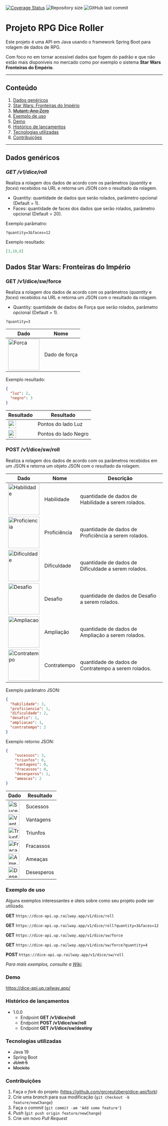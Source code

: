 [![Coverage Status](https://coveralls.io/repos/github/grcreutzberg/dice-api/badge.svg?branch=main)](https://coveralls.io/github/grcreutzberg/dice-api?branch=main)
![Repository size](https://img.shields.io/github/repo-size/grcreutzberg/dice-api.svg)
![GitHub last commit](https://img.shields.io/github/last-commit/grcreutzberg/dice-api.svg)

# Projeto RPG Dice Roller

Este projeto é uma API em Java usando o framework Spring Boot para rolagem de dados de RPG.

Com foco no em tornar acessível dados que fogem do padrão e que não estão mais disponíveis no mercado como por exemplo o sistema **Star Wars Fronteiras do Empério**.

*******
## Conteúdo
1. [Dados genéricos](#generaldice)
2. [Star Wars: Fronteiras do Império](#starwars)
3. ~~[Mutant: Ano Zero](#mutant)~~
4. [Exemplo de uso](#example)
5. [Demo](#demo)
6. [Histórico de lançamentos](#history)
7. [Tecnologias utilizadas](#tech)
8. [Contribuições](#contributions)

*******

<div id='generaldice'/>  

## Dados genéricos

### *GET /v1/dice/roll*

Realiza a rolagem dos dados de acordo com os parâmetros (*quantity* e *faces*) recebidos na URL e retorna um JSON com o resultado da rolagem.

- Quantity: quantidade de dados que serão rolados, parâmetro opcional (Default = 1).
- Faces: quantidade de faces dos dados que serão rolados, parâmetro opcional (Default = 20).

Exemplo parâmatro:
```curl
?quantity=3&faces=12
```

Exemplo resultado:
```json
[3,10,8]
```

<div id='starwars'/>  

## Dados Star Wars: Fronteiras do Império

### **GET /v1/dice/sw/force**

Realiza a rolagem dos dados de acordo com os parâmetros (*quantity* e *faces*) recebidos na URL e retorna um JSON com o resultado da rolagem.

- Quantity: quantidade de dados de Força que serão rolados, parâmetro opcional (Default = 1).

```curl
?quantity=3
```

| Dado  | Nome          |
|-------|---------------|
| <img alt="Forca" src="https://user-images.githubusercontent.com/20562320/231884660-abc77c25-43be-4826-bfc9-cc1b3f3416c7.png" width="100"/> | Dado de força |

Exemplo resultado:
```json
{
  "luz": 2,
  "negro": 3
}
```

| Resultado | Resultado            |
|-----------|----------------------|
| <img width="25" alt="Luz" src="https://user-images.githubusercontent.com/20562320/231887229-0896dc10-2269-49e1-8740-e20c0ef1c530.png">     | Pontos do lado Luz   |
| <img width="25" alt="Negro" src="https://user-images.githubusercontent.com/20562320/231887235-c61aae76-b132-4baa-868c-62943dfab90e.png">    | Pontos do lado Negro |

### **POST /v1/dice/sw/roll**

Realiza a rolagem dos dados de acordo com os parâmetros recebidos em um JSON e retorna um objeto JSON com o resultado da rolagem.

| Dado                                                                                                                                            | Nome         | Descrição                                            |
|-------------------------------------------------------------------------------------------------------------------------------------------------|--------------|------------------------------------------------------|
| <img alt="Habilidade" src="https://user-images.githubusercontent.com/20562320/231884534-c9044d45-c9e2-41c3-8685-c42c0d3527c3.png" width="100"/> | Habilidade   | quantidade de dados de Habilidade a serem rolados.   |
| <img alt="Proficiencia" src="https://user-images.githubusercontent.com/20562320/231884544-b391d26b-6d24-4c3c-9165-9ff84eadc1a9.png" width="100"/>                          | Proficiência | quantidade de dados de Proficiência a serem rolados. |
| <img alt="Dificuldade" src="https://user-images.githubusercontent.com/20562320/231884611-a30ed690-2507-4666-b284-dfeb9b2e9469.png" width="100"/>                           | Dificuldade  | quantidade de dados de Dificuldade a serem rolados.  |
| <img alt="Desafio" src="https://user-images.githubusercontent.com/20562320/231884630-9c1ef508-a9c2-46b5-aa44-f75ed71f736f.png" width="100"/>                               | Desafio      | quantidade de dados de Desafio a serem rolados.      |
| <img alt="Ampliacao" src="https://user-images.githubusercontent.com/20562320/231884502-22f66063-babb-4bc0-9fec-7f52d70cec29.png" width="100"/>                             | Ampliação    | quantidade de dados de Ampliação a serem rolados.    |
| <img alt="Contratempo" src="https://user-images.githubusercontent.com/20562320/231884586-39b2df5f-7d46-49bd-b0df-0228d368af2b.png" width="100"/>                           | Contratempo  | quantidade de dados de Contratempo a serem rolados.  |

Exemplo parâmatro JSON:
```json
{
  "habilidade": 3,
  "proficiencia": 1,
  "dificuldade": 2,
  "desafio": 1,
  "ampliacao": 1,
  "contratempo": 2
}
```


Exemplo retorno JSON:
```json
{
    "sucessos": 3,
    "triunfos": 0,
    "vantagens": 0,
    "fracassos": 0,
    "desesperos": 1,
    "ameacas": 2
}
```

| Dado  | Resultado  |
|-------|------------|
| <img width="36" alt="Sucesso" src="https://user-images.githubusercontent.com/20562320/231886077-b9857f1a-1795-4cd2-a4d3-33c8d7afc456.png"> | Sucessos   |
| <img width="36" alt="Vantagem" src="https://user-images.githubusercontent.com/20562320/231886097-c7d0eb56-2396-4eca-98f5-8a004d399549.png"> | Vantagens  |
| <img width="36" alt="Triunfo" src="https://user-images.githubusercontent.com/20562320/231886106-e2b8fed2-4fa0-4cbe-a7fc-d9810bc288d9.png"> | Triunfos   |
| <img width="36" alt="Fracasso" src="https://user-images.githubusercontent.com/20562320/231886120-9fbbfbdd-b7f8-442d-b553-d796c3a35f2b.png"> | Fracassos  |
| <img width="36" alt="Ameaca" src="https://user-images.githubusercontent.com/20562320/231886148-a21b4665-fc9c-4112-9cb6-9110cf3c67b4.png"> | Ameaças    |
| <img width="36" alt="Desespero" src="https://user-images.githubusercontent.com/20562320/231886154-4a47d73e-193e-4e01-b732-cd30e1ebce55.png"> | Desesperos |


<div id='example'/>

### Exemplo de uso

Alguns exemplos interessantes e úteis sobre como seu projeto pode ser utilizado.

**GET** `https://dice-api.up.railway.app/v1/dice/roll`

**GET** `https://dice-api.up.railway.app/v1/dice/roll?quantity=3&faces=12`

**GET** `https://dice-api.up.railway.app/v1/dice/sw/force`

**GET** `https://dice-api.up.railway.app/v1/dice/sw/force?quantity=4`

**POST** `https://dice-api.up.railway.app/v1/dice/sw/roll`

_Para mais exemplos, consulte a [Wiki][wiki]._

<div id='demo'/>

### Demo
https://dice-api.up.railway.app/


<div id='history'/>

### Histórico de lançamentos

* 1.0.0
  * Endpoint **GET /v1/dice/roll**
  * Endpoint **POST /v1/dice/sw/roll**
  * Endpoint **GET /v1/dice/sw/destiny**


<div id='tech'/>

### Tecnologias utilizadas

- Java 19
- Spring Boot
- ~~JUnit 5~~
- ~~Mockito~~

<div id='contributions'/>

### Contribuições

1. Faça o _fork_ do projeto (<https://github.com/grcreutzberg/dice-api/fork>)
2. Crie uma _branch_ para sua modificação (`git checkout -b feature/newChange`)
3. Faça o _commit_ (`git commit -am 'Add some feature'`)
4. _Push_ (`git push origin feature/newChange`)
5. Crie um novo _Pull Request_


[wiki]: https://github.com/grcreutzberg/dice-api/wiki